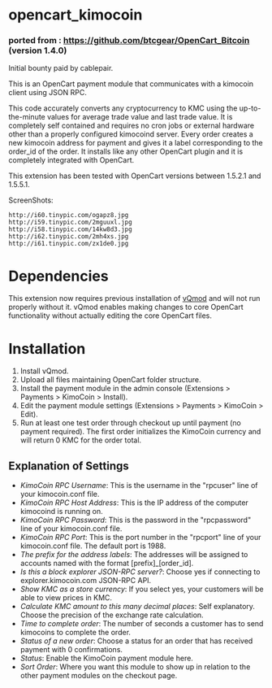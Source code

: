 # opencart_kimocoin
### ported from : https://github.com/btcgear/OpenCart_Bitcoin (version 1.4.0)

Initial bounty paid by cablepair.

This is an OpenCart payment module that communicates with a kimocoin client using JSON RPC.

This code accurately converts any cryptocurrency to KMC using the up-to-the-minute values for average trade value and last trade value.  It is completely self contained and requires no cron jobs or external hardware other than a properly configured kimocoind server.  Every order creates a new kimocoin address for payment and gives it a label corresponding to the order_id of the order.  It installs like any other OpenCart plugin and it is completely integrated with OpenCart.

This extension has been tested with OpenCart versions between 1.5.2.1 and 1.5.5.1.


ScreenShots: 
	
	http://i60.tinypic.com/ogapz8.jpg
	http://i59.tinypic.com/2mguuxl.jpg
	http://i58.tinypic.com/14kw8d3.jpg
	http://i62.tinypic.com/2mh4xs.jpg
	http://i61.tinypic.com/zx1de0.jpg


# Dependencies

This extension now requires previous installation of [vQmod](https://code.google.com/p/vqmod/) and will not run properly without it. vQmod enables making changes to core OpenCart functionality without actually editing the core OpenCart files.

# Installation

1. Install vQmod.
2. Upload all files maintaining OpenCart folder structure.
3. Install the payment module in the admin console (Extensions > Payments > KimoCoin > Install).
4. Edit the payment module settings (Extensions > Payments > KimoCoin > Edit).
5. Run at least one test order through checkout up until payment (no payment required).  The first order initializes the KimoCoin currency and will return 0 KMC for the order total.

## Explanation of Settings

* *KimoCoin RPC Username*: This is the username in the "rpcuser" line of your kimocoin.conf file.
* *KimoCoin RPC Host Address*: This is the IP address of the computer kimocoind is running on.
* *KimoCoin RPC Password*: This is the password in the "rpcpassword" line of your kimocoin.conf file.
* *KimoCoin RPC Port*: This is the port number in the "rpcport" line of your kimocoin.conf file.  The default port is 1988.
* *The prefix for the address labels*: The addresses will be assigned to accounts named with the format [prefix]_[order_id].
* *Is this a block explorer JSON-RPC server?*: Choose yes if connecting to explorer.kimocoin.com JSON-RPC API.
* *Show KMC as a store currency*: If you select yes, your customers will be able to view prices in KMC.
* *Calculate KMC amount to this many decimal places*: Self explanatory. Choose the precision of the exchange rate calculation.
* *Time to complete order*: The number of seconds a customer has to send kimocoins to complete the order.
* *Status of a new order*: Choose a status for an order that has received payment with 0 confirmations.
* *Status*: Enable the KimoCoin payment module here.
* *Sort Order*: Where you want this module to show up in relation to the other payment modules on the checkout page.
